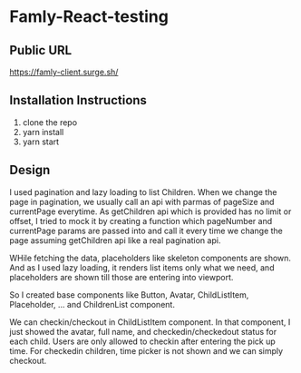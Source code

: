 # Famly-React-testing

## Public URL

https://famly-client.surge.sh/

## Installation Instructions

1. clone the repo
2. yarn install
3. yarn start

## Design

I used pagination and lazy loading to list Children. When we change the page in pagination, we usually call an api with parmas of pageSize and currentPage everytime. As getChildren api which is provided has no limit or offset, I tried to mock it by creating a function which pageNumber and currentPage params are passed into and call it every time we change the page assuming getChildren api like a real pagination api.

WHile fetching the data, placeholders like skeleton components are shown. And as I used lazy loading, it renders list items only what we need, and placeholders are shown till those are entering into viewport.

So I created base components like Button, Avatar, ChildListItem, Placeholder, ... and ChildrenList component.

We can checkin/checkout in ChildListItem component. In that component, I just showed the avatar, full name, and checkedin/checkedout status for each child. Users are only allowed to checkin after entering the pick up time. For checkedin children, time picker is not shown and we can simply checkout.
